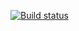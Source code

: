 [![Build status](https://ci.appveyor.com/api/projects/status/2mgl042div74x7nt/branch/main?svg=true)](https://ci.appveyor.com/project/PaulDehant/selenide2/branch/main)